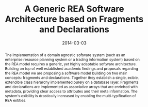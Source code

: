 ---
abstract: 'The implementation of a domain agnostic software system (such as an enterprise
  resource planning system or a trading information system) based on the REA model
  requires a generic, yet highly adaptable software architecture. Building on top
  of well established academic findings and proposals regarding the REA model we are
  proposing a software model building on two main concepts: fragments and declarations.
  Together they establish a single, exible, extendible class hierarchy implemented
  purely on a database layer. Fragments and declarations are implemented as associative
  arrays that are enriched with metadata, providing clear access to attributes and
  their meta information. The system''s exibility is drastically increased by enabling
  the multi-typification of REA entities.'
authors:
- Bernhard Wally
- Alexandra Mazak
- Dieter Mayrhofer
- Christian Huemer
date: '2014-03-03'
featured: false
publication_types:
- '0'
publishDate: '2014-03-03'
title: A Generic REA Software Architecture based on Fragments and Declarations
url_pdf: http://publik.tuwien.ac.at/files/PubDat_227582.pdf
---